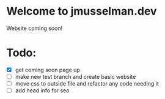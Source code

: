 # Welcome to jmusselman.dev

Website coming soon!

# Todo:
- [x] get coming soon page up
- [ ] make new test branch and create basic website
- [ ] move css to outside file and refactor any code needing it
- [ ] add head info for seo